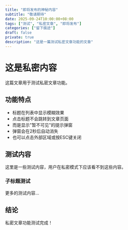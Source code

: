 ```yaml
---
title: "即将发布的神秘内容"
subtitle: "敬请期待"
date: 2025-09-24T10:00:00+08:00
tags: ["测试", "私密文章", "即将发布"]
categories: ["留下痕迹"]
draft: false
private: true
description: "这是一篇测试私密文章功能的文章"
---
```


# 这是私密内容

这篇文章用于测试私密文章功能。

## 功能特点

- 标题在列表中显示模糊效果
- 点击标题不会跳转到文章页面
- 而是显示"暂不可见"的提示弹窗
- 弹窗会在2秒后自动消失
- 也可以点击外部区域或按ESC键关闭

## 测试内容

这里是一些测试内容，用户在私密模式下应该看不到这些内容。

### 子标题测试

更多的测试内容...

## 结论

私密文章功能测试完成！
